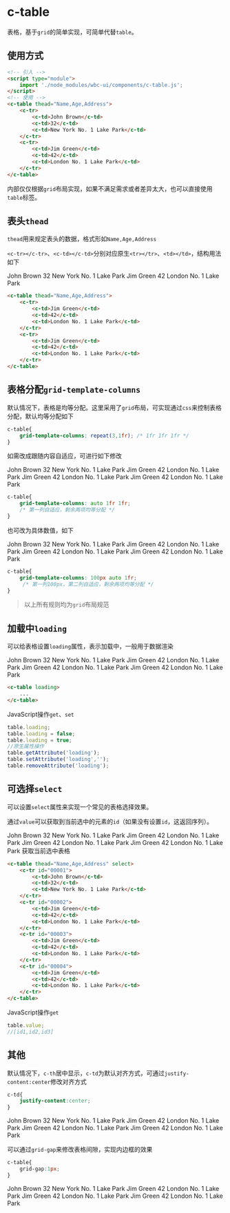 # c-table

表格，基于`grid`的简单实现，可简单代替`table`。

## 使用方式

```html
<!-- 引入 -->
<script type="module">
    import './node_modules/wbc-ui/components/c-table.js';
</script>
<!-- 使用 -->
<c-table thead="Name,Age,Address">
    <c-tr>
        <c-td>John Brown</c-td>
        <c-td>32</c-td>
        <c-td>New York No. 1 Lake Park</c-td>
    </c-tr>
    <c-tr>
        <c-td>Jim Green</c-td>
        <c-td>42</c-td>
        <c-td>London No. 1 Lake Park</c-td>
    </c-tr>
</c-table>
```

内部仅仅根据`grid`布局实现，如果不满足需求或者差异太大，也可以直接使用`table`标签。

## 表头`thead`

`thead`用来规定表头的数据，格式形如`Name,Age,Address`

`<c-tr></c-tr>`、`<c-td></c-td>`分别对应原生`<tr></tr>`、`<td></td>`，结构用法如下

<c-table thead="Name,Age,Address">
    <c-tr>
        <c-td>John Brown</c-td>
        <c-td>32</c-td>
        <c-td>New York No. 1 Lake Park</c-td>
    </c-tr>
    <c-tr>
        <c-td>Jim Green</c-td>
        <c-td>42</c-td>
        <c-td>London No. 1 Lake Park</c-td>
    </c-tr>
</c-table>

```html
<c-table thead="Name,Age,Address">
    <c-tr>
        <c-td>Jim Green</c-td>
        <c-td>42</c-td>
        <c-td>London No. 1 Lake Park</c-td>
    </c-tr>
    <c-tr>
        <c-td>Jim Green</c-td>
        <c-td>42</c-td>
        <c-td>London No. 1 Lake Park</c-td>
    </c-tr>
</c-table>
```

## 表格分配`grid-template-columns`

默认情况下，表格是均等分配。这里采用了`grid`布局，可实现通过`css`来控制表格分配，默认均等分配如下

```css
c-table{
    grid-template-columns: repeat(3,1fr); /* 1fr 1fr 1fr */
}
```

如需改成跟随内容自适应，可进行如下修改

<c-table thead="Name,Age,Address" style="grid-template-columns: auto 1fr 1fr;">
    <c-tr>
        <c-td>John Brown</c-td>
        <c-td>32</c-td>
        <c-td>New York No. 1 Lake Park</c-td>
    </c-tr>
    <c-tr>
        <c-td>Jim Green</c-td>
        <c-td>42</c-td>
        <c-td>London No. 1 Lake Park</c-td>
    </c-tr>
    <c-tr>
        <c-td>Jim Green</c-td>
        <c-td>42</c-td>
        <c-td>London No. 1 Lake Park</c-td>
    </c-tr>
    <c-tr>
        <c-td>Jim Green</c-td>
        <c-td>42</c-td>
        <c-td>London No. 1 Lake Park</c-td>
    </c-tr>
</c-table>

```css
c-table{
    grid-template-columns: auto 1fr 1fr; 
    /* 第一列自适应，剩余两项均等分配 */
}
```

也可改为具体数值，如下

<c-table thead="Name,Age,Address" style="grid-template-columns: 100px auto 1fr;">
    <c-tr>
        <c-td>John Brown</c-td>
        <c-td>32</c-td>
        <c-td>New York No. 1 Lake Park</c-td>
    </c-tr>
    <c-tr>
        <c-td>Jim Green</c-td>
        <c-td>42</c-td>
        <c-td>London No. 1 Lake Park</c-td>
    </c-tr>
    <c-tr>
        <c-td>Jim Green</c-td>
        <c-td>42</c-td>
        <c-td>London No. 1 Lake Park</c-td>
    </c-tr>
    <c-tr>
        <c-td>Jim Green</c-td>
        <c-td>42</c-td>
        <c-td>London No. 1 Lake Park</c-td>
    </c-tr>
</c-table>

```css
c-table{
    grid-template-columns: 100px auto 1fr;
     /* 第一列100px，第二列自适应，剩余两项均等分配 */
}
```

> 以上所有规则均为`grid`布局规范

## 加载中`loading`

可以给表格设置`loading`属性，表示加载中，一般用于数据渲染

<c-table thead="Name,Age,Address" style="grid-template-columns: auto auto 1fr; margin-bottom:20px;" loading>
    <c-tr>
        <c-td>John Brown</c-td>
        <c-td>32</c-td>
        <c-td>New York No. 1 Lake Park</c-td>
    </c-tr>
    <c-tr>
        <c-td>Jim Green</c-td>
        <c-td>42</c-td>
        <c-td>London No. 1 Lake Park</c-td>
    </c-tr>
    <c-tr>
        <c-td>Jim Green</c-td>
        <c-td>42</c-td>
        <c-td>London No. 1 Lake Park</c-td>
    </c-tr>
    <c-tr>
        <c-td>Jim Green</c-td>
        <c-td>42</c-td>
        <c-td>London No. 1 Lake Park</c-td>
    </c-tr>
</c-table>
<c-switch checked onchange="this.previousElementSibling.loading = this.checked;"></c-switch>

```html
<c-table loading>
    ...
</c-table>
```

JavaScript操作`get`、`set`

```js
table.loading;
table.loading = false;
table.loading = true;
//原生属性操作
table.getAttribute('loading');
table.setAttribute('loading','');
table.removeAttribute('loading');
```

## 可选择`select`

可以设置`select`属性来实现一个常见的表格选择效果。

通过`value`可以获取到当前选中的元素的`id`（如果没有设置`id`，这返回序列）。

<c-table thead="Name,Age,Address" select style="margin-bottom:20px">
    <c-tr id="00001">
        <c-td>John Brown</c-td>
        <c-td>32</c-td>
        <c-td>New York No. 1 Lake Park</c-td>
    </c-tr>
    <c-tr id="00002">
        <c-td>Jim Green</c-td>
        <c-td>42</c-td>
        <c-td>London No. 1 Lake Park</c-td>
    </c-tr>
    <c-tr id="00003">
        <c-td>Jim Green</c-td>
        <c-td>42</c-td>
        <c-td>London No. 1 Lake Park</c-td>
    </c-tr>
    <c-tr id="00004">
        <c-td>Jim Green</c-td>
        <c-td>42</c-td>
        <c-td>London No. 1 Lake Park</c-td>
    </c-tr>
</c-table>
<c-button type="primary" onclick="CMessage.info(this.previousElementSibling.value)">获取当前选中表格</c-button>

```html
<c-table thead="Name,Age,Address" select>
    <c-tr id="00001">
        <c-td>John Brown</c-td>
        <c-td>32</c-td>
        <c-td>New York No. 1 Lake Park</c-td>
    </c-tr>
    <c-tr id="00002">
        <c-td>Jim Green</c-td>
        <c-td>42</c-td>
        <c-td>London No. 1 Lake Park</c-td>
    </c-tr>
    <c-tr id="00003">
        <c-td>Jim Green</c-td>
        <c-td>42</c-td>
        <c-td>London No. 1 Lake Park</c-td>
    </c-tr>
    <c-tr id="00004">
        <c-td>Jim Green</c-td>
        <c-td>42</c-td>
        <c-td>London No. 1 Lake Park</c-td>
    </c-tr>
</c-table>
```

JavaScript操作`get`

```js
table.value;
//[id1,id2,id3]
```

## 其他

默认情况下，`c-th`居中显示，`c-td`为默认对齐方式，可通过`justify-content:center`修改对齐方式

```css
c-td{
    justify-content:center;
}
```

<style>
.table-demo c-td{
    justify-content:center;
}
</style>
<c-table thead="Name,Age,Address" class="table-demo">
    <c-tr>
        <c-td>John Brown</c-td>
        <c-td>32</c-td>
        <c-td>New York No. 1 Lake Park</c-td>
    </c-tr>
    <c-tr>
        <c-td>Jim Green</c-td>
        <c-td>42</c-td>
        <c-td>London No. 1 Lake Park</c-td>
    </c-tr>
    <c-tr>
        <c-td>Jim Green</c-td>
        <c-td>42</c-td>
        <c-td>London No. 1 Lake Park</c-td>
    </c-tr>
    <c-tr>
        <c-td>Jim Green</c-td>
        <c-td>42</c-td>
        <c-td>London No. 1 Lake Park</c-td>
    </c-tr>
</c-table>

可以通过`grid-gap`来修改表格间隙，实现内边框的效果

```css
c-table{
    grid-gap:1px;
}
```

<c-table thead="Name,Age,Address" style="grid-gap:1px;">
    <c-tr>
        <c-td>John Brown</c-td>
        <c-td>32</c-td>
        <c-td>New York No. 1 Lake Park</c-td>
    </c-tr>
    <c-tr>
        <c-td>Jim Green</c-td>
        <c-td>42</c-td>
        <c-td>London No. 1 Lake Park</c-td>
    </c-tr>
    <c-tr>
        <c-td>Jim Green</c-td>
        <c-td>42</c-td>
        <c-td>London No. 1 Lake Park</c-td>
    </c-tr>
    <c-tr>
        <c-td>Jim Green</c-td>
        <c-td>42</c-td>
        <c-td>London No. 1 Lake Park</c-td>
    </c-tr>
</c-table>